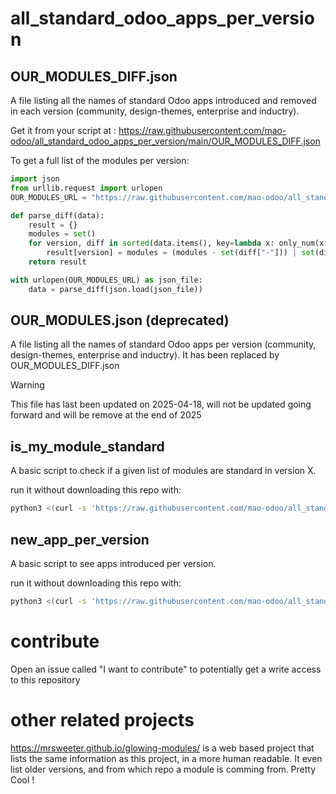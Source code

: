 # all_standard_odoo_apps_per_version


## OUR_MODULES_DIFF.json
A file listing all the names of standard Odoo apps introduced and removed in each version (community, design-themes, enterprise and inductry).

Get it from your script at : https://raw.githubusercontent.com/mao-odoo/all_standard_odoo_apps_per_version/main/OUR_MODULES_DIFF.json

To get a full list of the modules per version:
```python
import json
from urllib.request import urlopen
OUR_MODULES_URL = "https://raw.githubusercontent.com/mao-odoo/all_standard_odoo_apps_per_version/main/OUR_MODULES_DIFF.json"

def parse_diff(data):
    result = {}
    modules = set()
    for version, diff in sorted(data.items(), key=lambda x: only_num(x[0])):
        result[version] = modules = (modules - set(diff["-"])) | set(diff["+"])
    return result

with urlopen(OUR_MODULES_URL) as json_file:
    data = parse_diff(json.load(json_file))
```

## OUR_MODULES.json  (deprecated)
A file listing all the names of standard Odoo apps per version (community, design-themes, enterprise and inductry).
It has been replaced by OUR_MODULES_DIFF.json

> [!warning]
> This file has last been updated on 2025-04-18, will not be updated going forward and will be remove at the end of 2025

## is_my_module_standard

A basic script to check if a given list of modules are standard in version X.

run it without downloading this repo with:
```bash
python3 <(curl -s 'https://raw.githubusercontent.com/mao-odoo/all_standard_odoo_apps_per_version/main/is_my_module_standard.py') <version> -m <module_names>...
```

## new_app_per_version

A basic script to see apps introduced per version.

run it without downloading this repo with:
```bash
python3 <(curl -s 'https://raw.githubusercontent.com/mao-odoo/all_standard_odoo_apps_per_version/main/new_app_per_version.py')
```

# contribute

Open an issue called "I want to contribute" to potentially get a write access to this repository


# other related projects

https://mrsweeter.github.io/glowing-modules/  is a web based project that lists the same information as this project, in a more human readable.
It even list older versions, and from which repo a module is comming from. Pretty Cool !
